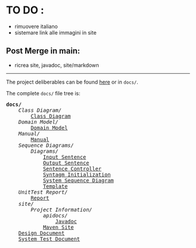 # TO DO : 
- rimuovere italiano
- sistemare link alle immagini in site
## Post Merge in main:
- ricrea site, javadoc, site/markdown
---------------------
The project deliberables can be found [here](https://63616e617a7a61.github.io/NonSenseGenerator/) or in <code>docs/</code>.

The complete <code>docs/</code> file tree is:
<pre>
<b>docs/</b>
    <i>Class Diagram/</i>
        <a href="docs/Class Diagram/Class Diagram.png">Class Diagram</a>
    <i>Domain Model/</i>
        <a href="docs/Domain model/Domain model.png">Domain Model</a>
    <i>Manual/</i>
        <a href="docs/Manual/Manuale.md">Manual</a>
    <i>Sequence Diagrams/</i>
        <i>Diagrams/</i>
            <a href="docs/Sequence diagrams/Diagrams/InputSentence.png">Input Sentence</a>
            <a href="docs/Sequence diagrams/Diagrams/OutputSentence.png">Output Sentence</a>
            <a href="docs/Sequence diagrams/Diagrams/SentenceController.png">Sentence Controller</a>
            <a href="docs/Sequence diagrams/Diagrams/SyntagmInitialization.png">Syntagm Initialization</a>
            <a href="docs/Sequence diagrams/Diagrams/SystemSequenceDiagram.png">System Sequence Diagram</a>
            <a href="docs/Sequence diagrams/Diagrams/Template.png">Template</a>
    <i>UnitTest Report/</i>
        <a href="https://63616e617a7a61.github.io/NonSenseGenerator/UnitTest%20Report/surefire.html">Report</a>
    <i>site/</i>
        <i>Project Information/</i>
            <i>apidocs/</i>
                <a href="https://63616e617a7a61.github.io/NonSenseGenerator/site/Project%20Information/apidocs/index.html">Javadoc</a>
            <a href="https://63616e617a7a61.github.io/NonSenseGenerator/site/Project%20Information/index.html">Maven Site</a>
    <a href="docs/Documento di design.md">Design Document</a>
    <a href="docs/System Test Document.md">System Test Document</a>
</pre>    